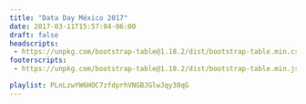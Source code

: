```yaml
---
title: "Data Day México 2017"
date: 2017-03-11T15:57:04-06:00
draft: false
headscripts:
 - https://unpkg.com/bootstrap-table@1.18.2/dist/bootstrap-table.min.css
footerscripts:
 - https://unpkg.com/bootstrap-table@1.18.2/dist/bootstrap-table.min.js

playlist: PLnLzwYW6HOC7zfdprhVNGBJGlwJqy30qG
---
```


